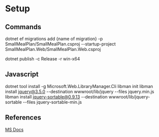 # Setup

## Commands

dotnet ef migrations add {name of migration} -p SmallMealPlan/SmallMealPlan.csproj --startup-project SmallMealPlan.Web/SmallMealPlan.Web.csproj

dotnet publish -c Release -r win-x64

## Javascript

dotnet tool install -g Microsoft.Web.LibraryManager.Cli
libman init
libman install jquery@3.5.0 --destination wwwroot/lib/jquery --files jquery.min.js
libman install jquery-sortable@0.9.13 --destination wwwroot/lib/jquery-sortable --files jquery-sortable-min.js

## References

[MS Docs](https://docs.microsoft.com/en-us/aspnet/core/client-side/libman/libman-cli?view=aspnetcore-3.1)
